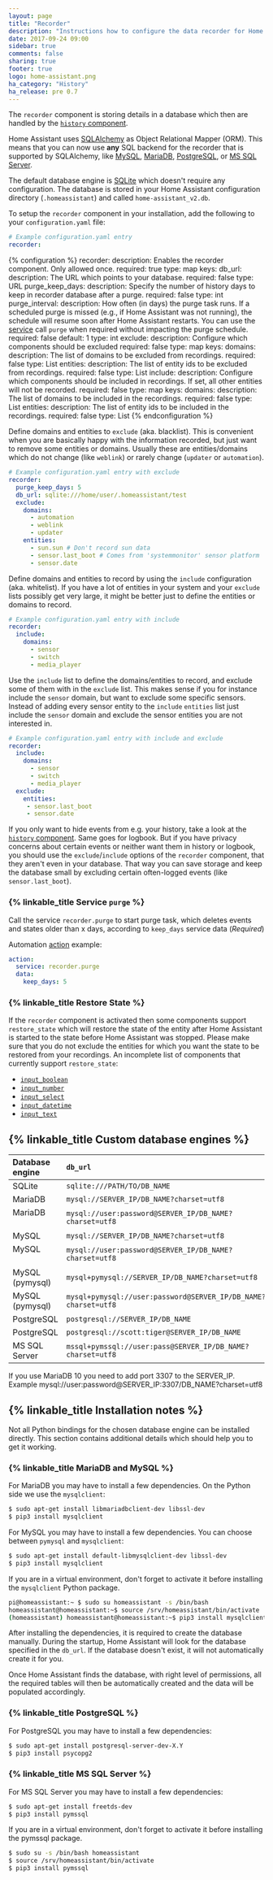 ```yaml
---
layout: page
title: "Recorder"
description: "Instructions how to configure the data recorder for Home Assistant."
date: 2017-09-24 09:00
sidebar: true
comments: false
sharing: true
footer: true
logo: home-assistant.png
ha_category: "History"
ha_release: pre 0.7
---
```


The `recorder` component is storing details in a database which then are handled by the [`history` component](/components/history/).

Home Assistant uses [SQLAlchemy](http://www.sqlalchemy.org/) as Object Relational Mapper (ORM). This means that you can now use **any** SQL backend for the recorder that is supported by SQLAlchemy, like [MySQL](https://www.mysql.com/), [MariaDB](https://mariadb.org/), [PostgreSQL](https://www.postgresql.org/), or [MS SQL Server](https://www.microsoft.com/en-us/sql-server/).

The default database engine is [SQLite](https://www.sqlite.org/) which doesn't require any configuration. The database is stored in your Home Assistant configuration directory (`.homeassistant`) and called `home-assistant_v2.db`.

To setup the `recorder` component in your installation, add the following to your `configuration.yaml` file:

```yaml
# Example configuration.yaml entry
recorder:
```

{% configuration %}
  recorder:
    description: Enables the recorder component. Only allowed once.
    required: true
    type: map
    keys:
      db_url:
        description: The URL which points to your database.
        required: false
        type: URL
      purge_keep_days:
        description: Specify the number of history days to keep in recorder database after a purge.
        required: false
        type: int
      purge_interval:
        description: How often (in days) the purge task runs. If a scheduled purge is missed (e.g., if Home Assistant was not running), the schedule will resume soon after Home Assistant restarts. You can use the [service](#service-purge) call `purge` when required without impacting the purge schedule.
        required: false
        default: 1
        type: int
      exclude:
        description: Configure which components should be excluded
        required: false
        type: map
        keys:
          domains:
            description: The list of domains to be excluded from recordings.
            required: false
            type: List
          entities:
            description: The list of entity ids to be excluded from recordings.
            required: false
            type: List
      include:
        description: Configure which components should be included in recordings. If set, all other entities will not be recorded.
        required: false
        type: map
        keys:
          domains:
            description: The list of domains to be included in the recordings.
            required: false
            type: List
          entities:
            description: The list of entity ids to be included in the recordings.
            required: false
            type: List
{% endconfiguration %}

Define domains and entities to `exclude` (aka. blacklist). This is convenient when you are basically happy with the information recorded, but just want to remove some entities or domains. Usually these are entities/domains which do not change (like `weblink`) or rarely change (`updater` or `automation`).

```yaml
# Example configuration.yaml entry with exclude
recorder:
  purge_keep_days: 5
  db_url: sqlite:///home/user/.homeassistant/test
  exclude:
    domains:
      - automation
      - weblink
      - updater
    entities:
      - sun.sun # Don't record sun data
      - sensor.last_boot # Comes from 'systemmonitor' sensor platform
      - sensor.date
```

Define domains and entities to record by using the `include` configuration (aka. whitelist). If you have a lot of entities in your system and your `exclude` lists possibly get very large, it might be better just to define the entities or domains to record.

```yaml
# Example configuration.yaml entry with include
recorder:
  include:
    domains:
      - sensor
      - switch
      - media_player
```

Use the `include` list to define the domains/entities to record, and exclude some of them with in the `exclude` list. This makes sense if you for instance include the `sensor` domain, but want to exclude some specific sensors. Instead of adding every sensor entity to the `include` `entities` list just include the `sensor` domain and exclude the sensor entities you are not interested in.

```yaml
# Example configuration.yaml entry with include and exclude
recorder:
  include:
    domains:
      - sensor
      - switch
      - media_player
  exclude:
    entities:
     - sensor.last_boot
     - sensor.date
```

If you only want to hide events from e.g. your history, take a look at the [`history` component](/components/history/). Same goes for logbook. But if you have privacy concerns about certain events or neither want them in history or logbook, you should use the `exclude`/`include` options of the `recorder` component, that they aren't even in your database. That way you can save storage and keep the database small by excluding certain often-logged events (like `sensor.last_boot`).

### {% linkable_title Service `purge` %}

Call the service `recorder.purge` to start purge task, which deletes events and states older than x days, according to `keep_days` service data (*Required*)

Automation [action](https://home-assistant.io/getting-started/automation-action/) example:

```yaml
action:
  service: recorder.purge
  data:
    keep_days: 5
```

### {% linkable_title Restore State %}

If the `recorder` component is activated then some components support `restore_state` which will restore the state of the entity after Home Assistant is started to the state before Home Assistant was stopped. Please make sure that you do not exclude the entities for which you want the state to be restored from your recordings. An incomplete list of components that currently support `restore_state`:

* [`input_boolean`](/components/input_boolean/#restore-state)
* [`input_number`](/components/input_number/#restore-state)
* [`input_select`](/components/input_select/#restore-state)
* [`input_datetime`](/components/input_datetime/#restore-state)
* [`input_text`](/components/input_text/#restore-state)


## {% linkable_title Custom database engines %}

| Database engine | `db_url`                                                 | 
| :---------------|:---------------------------------------------------------|
| SQLite          | `sqlite:///PATH/TO/DB_NAME`                              |
| MariaDB         | `mysql://SERVER_IP/DB_NAME?charset=utf8`                 |
| MariaDB         | `mysql://user:password@SERVER_IP/DB_NAME?charset=utf8`   |
| MySQL           | `mysql://SERVER_IP/DB_NAME?charset=utf8`                 |
| MySQL           | `mysql://user:password@SERVER_IP/DB_NAME?charset=utf8`   |
| MySQL (pymysql) | `mysql+pymysql://SERVER_IP/DB_NAME?charset=utf8`         |
| MySQL (pymysql) | `mysql+pymysql://user:password@SERVER_IP/DB_NAME?charset=utf8` |
| PostgreSQL      | `postgresql://SERVER_IP/DB_NAME`                         |
| PostgreSQL      | `postgresql://scott:tiger@SERVER_IP/DB_NAME`             |
| MS SQL Server   | `mssql+pymssql://user:pass@SERVER_IP/DB_NAME?charset=utf8` |

<p class='note'>
If you use MariaDB 10 you need to add port 3307 to the SERVER_IP. 
Example mysql://user:password@SERVER_IP:3307/DB_NAME?charset=utf8
</p>

## {% linkable_title Installation notes %}

Not all Python bindings for the chosen database engine can be installed directly. This section contains additional details which should help you to get it working.

### {% linkable_title MariaDB and MySQL %}

For MariaDB you may have to install a few dependencies. On the Python side we use the `mysqlclient`:

```bash
$ sudo apt-get install libmariadbclient-dev libssl-dev
$ pip3 install mysqlclient
```

For MySQL you may have to install a few dependencies. You can choose between `pymysql` and `mysqlclient`:

```bash
$ sudo apt-get install default-libmysqlclient-dev libssl-dev
$ pip3 install mysqlclient
```

If you are in a virtual environment, don't forget to activate it before installing the `mysqlclient` Python package.

```bash
pi@homeassistant:~ $ sudo su homeassistant -s /bin/bash  
homeassistant@homeassistant:~$ source /srv/homeassistant/bin/activate
(homeassistant) homeassistant@homeassistant:~$ pip3 install mysqlclient
```

After installing the dependencies, it is required to create the database manually. During the startup, Home Assistant will look for the database specified in the `db_url`. If the database doesn't exist, it will not automatically create it for you. 

Once Home Assistant finds the database, with right level of permissions, all the required tables will then be automatically created and the data will be populated accordingly.

### {% linkable_title PostgreSQL %}

For PostgreSQL you may have to install a few dependencies:

```bash
$ sudo apt-get install postgresql-server-dev-X.Y
$ pip3 install psycopg2
```

### {% linkable_title MS SQL Server %}

For MS SQL Server you may have to install a few dependencies:

```bash
$ sudo apt-get install freetds-dev
$ pip3 install pymssql
```

If you are in a virtual environment, don't forget to activate it before installing the pymssql package.

```bash
$ sudo su -s /bin/bash homeassistant
$ source /srv/homeassistant/bin/activate
$ pip3 install pymssql
```
